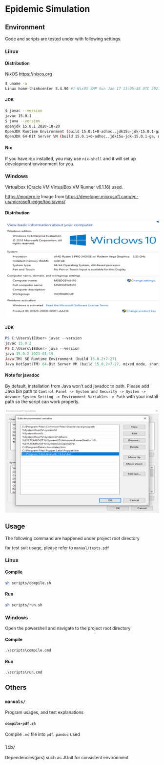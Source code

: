 # Epidemic Simulation

## Environment

Code and scripts are tested under with following settings.

### Linux 

#### Distribution

NixOS https://nixos.org

```bash
$ uname -a
Linux home-thinkcenter 5.4.90 #1-NixOS SMP Sun Jan 17 13:05:38 UTC 2021 x86_64 GNU/Linux
```

#### JDK

```bash
$ javac --version
javac 15.0.1
$ java --version
openjdk 15.0.1 2020-10-20
OpenJDK Runtime Environment (build 15.0.1+0-adhoc..jdk15u-jdk-15.0.1-ga)
OpenJDK 64-Bit Server VM (build 15.0.1+0-adhoc..jdk15u-jdk-15.0.1-ga, mixed mode, sharing)
```

#### Nix

If you have `Nix` installed, you may use `nix-shell` and it will set up development environment for you. 

### Windows

Virtualbox (Oracle VM VirtualBox VM Runner v6.1.16) used.

https://modern.ie Image from https://developer.microsoft.com/en-us/microsoft-edge/tools/vms/

#### Distribution

![](./windows.png)

#### JDK

```powershell
PS C:\Users\IEUser> javac --version
javac 15.0.2
PS C:\Users\IEUser> java --version
java 15.0.2 2021-01-19
Java(TM) SE Runtime Environment (build 15.0.2+7-27)
Java HotSpot(TM) 64-Bit Server VM (build 15.0.2+7-27, mixed mode, sharing)
```

#### Note for javadoc

By default, installation from Java won't add javadoc to path. Please add Java bin path to `Control Panel -> System and Security -> System -> Advance System Setting -> Environment Variables -> Path` with your install path so the script can work properly.

![](./windows_path.png)


## Usage

The following command are happened under project root directory

for test suit usage, please refer to `manual/tests.pdf`

### Linux

#### Compile

```bash
sh scripts/compile.sh
```

#### Run

```bash
sh scripts/run.sh
```

### Windows

Open the powershell and navigate to the project root directory

#### Compile

```cmd
.\scripts\compile.cmd
```

#### Run

```cmd
.\scripts\run.cmd
```

## Others

### `manuals/`

Program usages, and test explanations

#### `compile-pdf.sh`

Compile `.md` file into `pdf`. `pandoc` used

### `lib/`

Dependencies(jars) such as JUnit for consistent environment